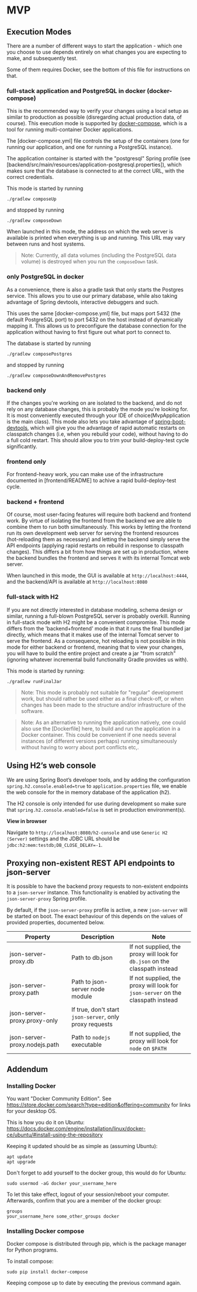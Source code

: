 # MVP

## Execution Modes
There are a number of different ways to start the application - which one you
choose to use depends entirely on what changes you are expecting to make, and
subsequently test.

Some of them requires Docker, see the bottom of this file for instructions on
that.

### full-stack application and PostgreSQL in docker (docker-compose)
This is the recommended way to verify your changes using a local setup as
similar to production as possible (disregarding actual production data, of
course). This execution mode is supported by
[docker-compose](https://docs.docker.com/compose/), which is a tool for running
multi-container Docker applications.

The [docker-compose.yml] file controls the setup of the containers (one for
running our application, and one for running a PostgreSQL instance).

The application container is started with the "postgresql" Spring profile (see
[backend/src/main/resources/application-postgresql.properties]), which makes sure
that the database is connected to at the correct URL, with the correct
credentials.

This mode is started by running

```
./gradlew composeUp
```

and stopped by running

```
./gradlew composeDown
```

When launched in this mode, the address on which the web server is available is
printed when everything is up and running. This URL may vary between runs and
host systems.

> Note: Currently, all data volumes (including the PostgreSQL data volume) is
> destroyed when you run the `composeDown` task.

### only PostgreSQL in docker
As a convenience, there is also a gradle task that only starts the Postgres
service. This allows you to use our primary database, while also taking
advantage of Spring devtools, interactive debuggers and such.

This uses the same [docker-compose.yml] file, but maps port 5432 (the default
PostgreSQL port) to port 5432 on the host instead of dynamically mapping it.
This allows us to preconfigure the database connection for the application
without having to first figure out what port to connect to.

The database is started by running

```
./gradlew composePostgres
```

and stopped by running

```
./gradlew composeDownAndRemovePostgres
```

### backend only
If the changes you're working on are isolated to the backend, and do not rely
on any database changes, this is probably the mode you're looking for. It is
most conveniently executed through your IDE of choice(MvpApplication is the
main class). This mode also lets you take advantage of
[spring-boot-devtools](https://docs.spring.io/spring-boot/docs/current/reference/html/using-boot-devtools.html),
which will give you the advantage of rapid automatic restarts on classpatch
changes (i.e, when you rebuild your code), without having to do a full cold
restart. This should allow you to trim your build-deploy-test cycle
significantly.

### frontend only
For frontend-heavy work, you can make use of the infrastructure documented in
[frontend/README] to achive a rapid build-deploy-test cycle.

### backend + frontend
Of course, most user-facing features will require both backend and frontend
work. By virtue of isolating the frontend from the backend we are able to
combine them to run both simultaneously. This works by letting the frontend run
its own development web server for serving the frontend resources
(hot-reloading them as necessary) and letting the backend simply serve the API
endpoints (applying rapid restarts on rebuild in response to classpath
changes). This differs a bit from how things are set up in production, where
the backend bundles the frontend and serves it with its internal Tomcat web
server.

When launched in this mode, the GUI is available at `http://localhost:4444`, and
the backend/API is available at `http://localhost:8080`

### full-stack with H2
If you are not directly interested in database modeling, schema design or
similar, running a full-blown PostgreSQL server is probably overkill. Running
in full-stack mode with H2 might be a convenient compromise. This mode differs
from the 'backend+frontend' mode in that it runs the final bundled jar
directly, which means that it makes use of the internal Tomcat server to serve
the frontend. As a consequence, hot reloading is not possible in this mode for
either backend or frontend, meaning that to view your changes, you will have to
build the entire project and create a jar "from scratch" (ignoring whatever
incremental build functionality Gradle provides us with).

This mode is started by running:
```
./gradlew runFinalJar
```

> Note: This mode is probably not suitable for "regular" development work, but
> should rather be used either as a final check-off, or when changes has been
> made to the structure and/or infrastructure of the software.

> Note: As an alternative to running the application natively, one could also
> use the [Dockerfile] here, to build and run the application in a Docker
> container. This could be convenient if one needs several instances (of
> different versions perhaps) running simultaneously without having to worry
> about port conflicts etc,.

## Using H2’s web console

We are using Spring Boot’s developer tools, and by adding the configuration
`spring.h2.console.enabled=true` to `application.properties` file, we enable
the web console for the in memory database of the application (h2).

The H2 console is only intended for use during development so make sure that
`spring.h2.console.enabled=false` is set in production environment(s).

**View in browser** 

Navigate to `http://localhost:8080/h2-console` and use `Generic H2 (Server)`
settings and the JDBC URL should be `jdbc:h2:mem:testdb;DB_CLOSE_DELAY=-1`.

## Proxying non-existent REST API endpoints to json-server

It is possible to have the backend proxy requests to non-existent endpoints to
a `json-server` instance. This functionality is enabled by activating the
`json-server-proxy` Spring profile.

By default, if the `json-server-proxy` profile is active, a new `json-server`
will be started on boot. The exact behaviour of this depends on the values of
provided properties, documented below.

|Property|Description|Note|
|--------|-----------|----|
|json-server-proxy.db|Path to db.json|If not supplied, the proxy will look for `db.json` on the classpath instead|
|json-server-proxy.path|Path to json-server node module|If not supplied, the proxy will look for `json-server` on the classpath instead|
|json-server-proxy.proxy-only|If true, don't start `json-server`, only proxy requests||
|json-server-proxy.nodejs.path|Path to `nodejs` executable|If not supplied, the proxy will look for `node` on `$PATH`|

## Addendum

### Installing Docker

You want "Docker Community Edition". See
https://store.docker.com/search?type=edition&offering=community for links for
your desktop OS.

This is how you do it on Ubuntu:
https://docs.docker.com/engine/installation/linux/docker-ce/ubuntu/#install-using-the-repository

Keeping it updated should be as simple as (assuming Ubuntu):

    apt update
    apt upgrade

Don't forget to add yourself to the docker group, this would do for Ubuntu:

    sudo usermod -aG docker your_username_here

To let this take effect, logout of your session/reboot your computer.
Afterwards, confirm that you are a member of the docker group:

    groups
    your_username_here some_other_groups docker

### Installing Docker compose

Docker compose is distributed through pip, which is the package manager for
Python programs.

To install compose:

    sudo pip install docker-compose

Keeping compose up to date by executing the previous command again.
